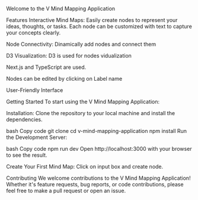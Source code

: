 Welcome to the V Mind Mapping Application

Features
Interactive Mind Maps: Easily create nodes to represent your ideas, thoughts, or tasks. Each node can be customized with text to capture your concepts clearly.

Node Connectivity: Dinamically add nodes and connect them

D3 Visualization: D3 is used for nodes vidualization

Next.js and TypeScript are used.

Nodes can be edited by clicking on Label name

User-Friendly Interface

Getting Started
To start using the V Mind Mapping Application:

Installation: Clone the repository to your local machine and install the dependencies.

bash
Copy code
git clone <repository-url>
cd v-mind-mapping-application
npm install
Run the Development Server:

bash
Copy code
npm run dev
Open http://localhost:3000 with your browser to see the result.

Create Your First Mind Map: Click on input box and create node. 

Contributing
We welcome contributions to the V Mind Mapping Application! Whether it's feature requests, bug reports, or code contributions, please feel free to make a pull request or open an issue.
